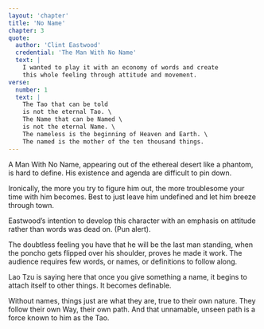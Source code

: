 ```yaml
---
layout: 'chapter'
title: 'No Name'
chapter: 3
quote:
  author: 'Clint Eastwood'
  credential: 'The Man With No Name'
  text: |
    I wanted to play it with an economy of words and create
    this whole feeling through attitude and movement.
verse:
  number: 1
  text: |
    The Tao that can be told
    is not the eternal Tao. \
    The Name that can be Named \
    is not the eternal Name. \
    The nameless is the beginning of Heaven and Earth. \
    The named is the mother of the ten thousand things.
---
```


A Man With No Name,
appearing out of the ethereal desert like a phantom,
is hard to define.
His existence and agenda are difficult to pin down.

Ironically, the more you try to figure him out,
the more troublesome your time with him becomes.
Best to just leave him undefined and let him breeze through town.

Eastwood’s intention to develop this character with an emphasis
on attitude rather than words was dead on. (Pun alert).

The doubtless feeling you have that he will be the last man standing,
when the poncho gets flipped over his shoulder, proves he made it work.
The audience requires few words, or names, or definitions to follow along.

Lao Tzu is saying here that once you give something a name,
it begins to attach itself to other things. It becomes definable.

Without names, things just are what they are, true to their own nature.
They follow their own Way, their own path.
And that unnamable, unseen path is a force known to him as the Tao.
